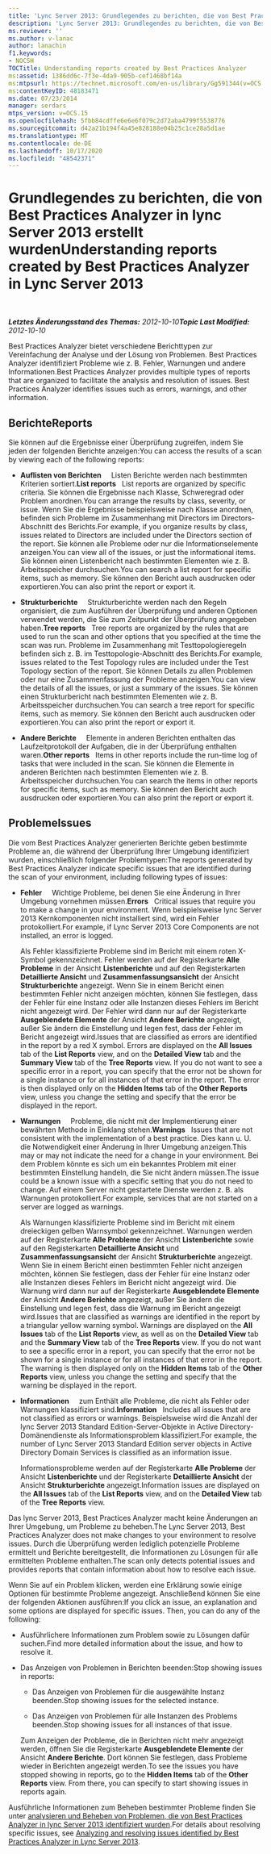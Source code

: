 ```yaml
---
title: 'Lync Server 2013: Grundlegendes zu berichten, die von Best Practices Analyzer erstellt wurden'
description: 'Lync Server 2013: Grundlegendes zu berichten, die von Best Practices Analyzer erstellt wurden.'
ms.reviewer: ''
ms.author: v-lanac
author: lanachin
f1.keywords:
- NOCSH
TOCTitle: Understanding reports created by Best Practices Analyzer
ms:assetid: 1386dd6c-7f3e-4da9-905b-cef1468bf14a
ms:mtpsurl: https://technet.microsoft.com/en-us/library/Gg591344(v=OCS.15)
ms:contentKeyID: 48183471
ms.date: 07/23/2014
manager: serdars
mtps_version: v=OCS.15
ms.openlocfilehash: 5fbb84cdffe6e6e6f079c2d72aba4799f5538776
ms.sourcegitcommit: d42a21b194f4a45e828188e04b25c1ce28a5d1ae
ms.translationtype: MT
ms.contentlocale: de-DE
ms.lasthandoff: 10/17/2020
ms.locfileid: "48542371"
---
```

# <a name="understanding-reports-created-by-best-practices-analyzer-in-lync-server-2013"></a><span data-ttu-id="1d923-103">Grundlegendes zu berichten, die von Best Practices Analyzer in lync Server 2013 erstellt wurden</span><span class="sxs-lookup"><span data-stu-id="1d923-103">Understanding reports created by Best Practices Analyzer in Lync Server 2013</span></span>

<div data-xmlns="http://www.w3.org/1999/xhtml">

<div class="topic" data-xmlns="http://www.w3.org/1999/xhtml" data-msxsl="urn:schemas-microsoft-com:xslt" data-cs="https://msdn.microsoft.com/">

<div data-asp="https://msdn2.microsoft.com/asp">



</div>

<div id="mainSection">

<div id="mainBody">

<span> </span>

<span data-ttu-id="1d923-104">_**Letztes Änderungsstand des Themas:** 2012-10-10_</span><span class="sxs-lookup"><span data-stu-id="1d923-104">_**Topic Last Modified:** 2012-10-10_</span></span>

<span data-ttu-id="1d923-p101">Best Practices Analyzer bietet verschiedene Berichttypen zur Vereinfachung der Analyse und der Lösung von Problemen. Best Practices Analyzer identifiziert Probleme wie z. B. Fehler, Warnungen und andere Informationen.</span><span class="sxs-lookup"><span data-stu-id="1d923-p101">Best Practices Analyzer provides multiple types of reports that are organized to facilitate the analysis and resolution of issues. Best Practices Analyzer identifies issues such as errors, warnings, and other information.</span></span>

<div>

## <a name="reports"></a><span data-ttu-id="1d923-107">Berichte</span><span class="sxs-lookup"><span data-stu-id="1d923-107">Reports</span></span>

<span data-ttu-id="1d923-108">Sie können auf die Ergebnisse einer Überprüfung zugreifen, indem Sie jeden der folgenden Berichte anzeigen:</span><span class="sxs-lookup"><span data-stu-id="1d923-108">You can access the results of a scan by viewing each of the following reports:</span></span>

  - <span data-ttu-id="1d923-109">**Auflisten von Berichten**     Listen Berichte werden nach bestimmten Kriterien sortiert.</span><span class="sxs-lookup"><span data-stu-id="1d923-109">**List reports**   List reports are organized by specific criteria.</span></span> <span data-ttu-id="1d923-110">Sie können die Ergebnisse nach Klasse, Schweregrad oder Problem anordnen.</span><span class="sxs-lookup"><span data-stu-id="1d923-110">You can arrange the results by class, severity, or issue.</span></span> <span data-ttu-id="1d923-111">Wenn Sie die Ergebnisse beispielsweise nach Klasse anordnen, befinden sich Probleme im Zusammenhang mit Directors im Directors-Abschnitt des Berichts.</span><span class="sxs-lookup"><span data-stu-id="1d923-111">For example, if you organize results by class, issues related to Directors are included under the Directors section of the report.</span></span> <span data-ttu-id="1d923-112">Sie können alle Probleme oder nur die Informationselemente anzeigen.</span><span class="sxs-lookup"><span data-stu-id="1d923-112">You can view all of the issues, or just the informational items.</span></span> <span data-ttu-id="1d923-113">Sie können einen Listenbericht nach bestimmten Elementen wie z. B. Arbeitsspeicher durchsuchen.</span><span class="sxs-lookup"><span data-stu-id="1d923-113">You can search a list report for specific items, such as memory.</span></span> <span data-ttu-id="1d923-114">Sie können den Bericht auch ausdrucken oder exportieren.</span><span class="sxs-lookup"><span data-stu-id="1d923-114">You can also print the report or export it.</span></span>

  - <span data-ttu-id="1d923-115">**Strukturberichte**     Strukturberichte werden nach den Regeln organisiert, die zum Ausführen der Überprüfung und anderen Optionen verwendet werden, die Sie zum Zeitpunkt der Überprüfung angegeben haben.</span><span class="sxs-lookup"><span data-stu-id="1d923-115">**Tree reports**   Tree reports are organized by the rules that are used to run the scan and other options that you specified at the time the scan was run.</span></span> <span data-ttu-id="1d923-116">Probleme im Zusammenhang mit Testtopologieregeln befinden sich z. B. im Testtopologie-Abschnitt des Berichts.</span><span class="sxs-lookup"><span data-stu-id="1d923-116">For example, issues related to the Test Topology rules are included under the Test Topology section of the report.</span></span> <span data-ttu-id="1d923-117">Sie können Details zu allen Problemen oder nur eine Zusammenfassung der Probleme anzeigen.</span><span class="sxs-lookup"><span data-stu-id="1d923-117">You can view the details of all the issues, or just a summary of the issues.</span></span> <span data-ttu-id="1d923-118">Sie können einen Strukturbericht nach bestimmten Elementen wie z. B. Arbeitsspeicher durchsuchen.</span><span class="sxs-lookup"><span data-stu-id="1d923-118">You can search a tree report for specific items, such as memory.</span></span> <span data-ttu-id="1d923-119">Sie können den Bericht auch ausdrucken oder exportieren.</span><span class="sxs-lookup"><span data-stu-id="1d923-119">You can also print the report or export it.</span></span>

  - <span data-ttu-id="1d923-120">**Andere Berichte**     Elemente in anderen Berichten enthalten das Laufzeitprotokoll der Aufgaben, die in der Überprüfung enthalten waren.</span><span class="sxs-lookup"><span data-stu-id="1d923-120">**Other reports**   Items in other reports include the run-time log of tasks that were included in the scan.</span></span> <span data-ttu-id="1d923-121">Sie können die Elemente in anderen Berichten nach bestimmten Elementen wie z. B. Arbeitsspeicher durchsuchen.</span><span class="sxs-lookup"><span data-stu-id="1d923-121">You can search the items in other reports for specific items, such as memory.</span></span> <span data-ttu-id="1d923-122">Sie können den Bericht auch ausdrucken oder exportieren.</span><span class="sxs-lookup"><span data-stu-id="1d923-122">You can also print the report or export it.</span></span>

</div>

<div>

## <a name="issues"></a><span data-ttu-id="1d923-123">Probleme</span><span class="sxs-lookup"><span data-stu-id="1d923-123">Issues</span></span>

<span data-ttu-id="1d923-124">Die vom Best Practices Analyzer generierten Berichte geben bestimmte Probleme an, die während der Überprüfung Ihrer Umgebung identifiziert wurden, einschließlich folgender Problemtypen:</span><span class="sxs-lookup"><span data-stu-id="1d923-124">The reports generated by Best Practices Analyzer indicate specific issues that are identified during the scan of your environment, including following types of issues:</span></span>

  - <span data-ttu-id="1d923-125">**Fehler**     Wichtige Probleme, bei denen Sie eine Änderung in Ihrer Umgebung vornehmen müssen.</span><span class="sxs-lookup"><span data-stu-id="1d923-125">**Errors**   Critical issues that require you to make a change in your environment.</span></span> <span data-ttu-id="1d923-126">Wenn beispielsweise lync Server 2013 Kernkomponenten nicht installiert sind, wird ein Fehler protokolliert.</span><span class="sxs-lookup"><span data-stu-id="1d923-126">For example, if Lync Server 2013 Core Components are not installed, an error is logged.</span></span>

    <span data-ttu-id="1d923-p106">Als Fehler klassifizierte Probleme sind im Bericht mit einem roten X-Symbol gekennzeichnet. Fehler werden auf der Registerkarte **Alle Probleme** in der Ansicht **Listenberichte** und auf den Registerkarten **Detaillierte Ansicht** und **Zusammenfassungsansicht** der Ansicht **Strukturberichte** angezeigt. Wenn Sie in einem Bericht einen bestimmten Fehler nicht anzeigen möchten, können Sie festlegen, dass der Fehler für eine Instanz oder alle Instanzen dieses Fehlers im Bericht nicht angezeigt wird. Der Fehler wird dann nur auf der Registerkarte **Ausgeblendete Elemente** der Ansicht **Andere Berichte** angezeigt, außer Sie ändern die Einstellung und legen fest, dass der Fehler im Bericht angezeigt wird.</span><span class="sxs-lookup"><span data-stu-id="1d923-p106">Issues that are classified as errors are identified in the report by a red X symbol. Errors are displayed on the **All Issues** tab of the **List Reports** view, and on the **Detailed View** tab and the **Summary View** tab of the **Tree Reports** view. If you do not want to see a specific error in a report, you can specify that the error not be shown for a single instance or for all instances of that error in the report. The error is then displayed only on the **Hidden Items** tab of the **Other Reports** view, unless you change the setting and specify that the error be displayed in the report.</span></span>

  - <span data-ttu-id="1d923-131">**Warnungen**     Probleme, die nicht mit der Implementierung einer bewährten Methode in Einklang stehen.</span><span class="sxs-lookup"><span data-stu-id="1d923-131">**Warnings**   Issues that are not consistent with the implementation of a best practice.</span></span> <span data-ttu-id="1d923-132">Dies kann u. U. die Notwendigkeit einer Änderung in Ihrer Umgebung anzeigen.</span><span class="sxs-lookup"><span data-stu-id="1d923-132">This may or may not indicate the need for a change in your environment.</span></span> <span data-ttu-id="1d923-133">Bei dem Problem könnte es sich um ein bekanntes Problem mit einer bestimmten Einstellung handeln, die Sie nicht ändern müssen.</span><span class="sxs-lookup"><span data-stu-id="1d923-133">The issue could be a known issue with a specific setting that you do not need to change.</span></span> <span data-ttu-id="1d923-134">Auf einem Server nicht gestartete Dienste werden z. B. als Warnungen protokolliert.</span><span class="sxs-lookup"><span data-stu-id="1d923-134">For example, services that are not started on a server are logged as warnings.</span></span>

    <span data-ttu-id="1d923-p108">Als Warnungen klassifizierte Probleme sind im Bericht mit einem dreieckigen gelben Warnsymbol gekennzeichnet. Warnungen werden auf der Registerkarte **Alle Probleme** der Ansicht **Listenberichte** sowie auf den Registerkarten **Detaillierte Ansicht** und **Zusammenfassungsansicht** der Ansicht **Strukturberichte** angezeigt. Wenn Sie in einem Bericht einen bestimmten Fehler nicht anzeigen möchten, können Sie festlegen, dass der Fehler für eine Instanz oder alle Instanzen dieses Fehlers im Bericht nicht angezeigt wird. Die Warnung wird dann nur auf der Registerkarte **Ausgeblendete Elemente** der Ansicht **Andere Berichte** angezeigt, außer Sie ändern die Einstellung und legen fest, dass die Warnung im Bericht angezeigt wird.</span><span class="sxs-lookup"><span data-stu-id="1d923-p108">Issues that are classified as warnings are identified in the report by a triangular yellow warning symbol. Warnings are displayed on the **All Issues** tab of the **List Reports** view, as well as on the **Detailed View** tab and the **Summary View** tab of the **Tree Reports** view. If you do not want to see a specific error in a report, you can specify that the error not be shown for a single instance or for all instances of that error in the report. The warning is then displayed only on the **Hidden Items** tab of the **Other Reports** view, unless you change the setting and specify that the warning be displayed in the report.</span></span>

  - <span data-ttu-id="1d923-139">**Informationen**     zum Enthält alle Probleme, die nicht als Fehler oder Warnungen klassifiziert sind.</span><span class="sxs-lookup"><span data-stu-id="1d923-139">**Information**   Includes all issues that are not classified as errors or warnings.</span></span> <span data-ttu-id="1d923-140">Beispielsweise wird die Anzahl der lync Server 2013 Standard Edition-Server-Objekte in Active Directory-Domänendienste als Informationsproblem klassifiziert.</span><span class="sxs-lookup"><span data-stu-id="1d923-140">For example, the number of Lync Server 2013 Standard Edition server objects in Active Directory Domain Services is classified as an information issue.</span></span>

    <span data-ttu-id="1d923-141">Informationsprobleme werden auf der Registerkarte **Alle Probleme** der Ansicht **Listenberichte** und der Registerkarte **Detaillierte Ansicht** der Ansicht **Strukturberichte** angezeigt.</span><span class="sxs-lookup"><span data-stu-id="1d923-141">Information issues are displayed on the **All Issues** tab of the **List Reports** view, and on the **Detailed View** tab of the **Tree Reports** view.</span></span>

<span data-ttu-id="1d923-142">Das lync Server 2013, Best Practices Analyzer macht keine Änderungen an Ihrer Umgebung, um Probleme zu beheben.</span><span class="sxs-lookup"><span data-stu-id="1d923-142">The Lync Server 2013, Best Practices Analyzer does not make changes to your environment to resolve issues.</span></span> <span data-ttu-id="1d923-143">Durch die Überprüfung werden lediglich potenzielle Probleme ermittelt und Berichte bereitgestellt, die Informationen zu Lösungen für alle ermittelten Probleme enthalten.</span><span class="sxs-lookup"><span data-stu-id="1d923-143">The scan only detects potential issues and provides reports that contain information about how to resolve each issue.</span></span>

<span data-ttu-id="1d923-p111">Wenn Sie auf ein Problem klicken, werden eine Erklärung sowie einige Optionen für bestimmte Probleme angezeigt. Anschließend können Sie eine der folgenden Aktionen ausführen:</span><span class="sxs-lookup"><span data-stu-id="1d923-p111">If you click an issue, an explanation and some options are displayed for specific issues. Then, you can do any of the following:</span></span>

  - <span data-ttu-id="1d923-146">Ausführlichere Informationen zum Problem sowie zu Lösungen dafür suchen.</span><span class="sxs-lookup"><span data-stu-id="1d923-146">Find more detailed information about the issue, and how to resolve it.</span></span>

  - <span data-ttu-id="1d923-147">Das Anzeigen von Problemen in Berichten beenden:</span><span class="sxs-lookup"><span data-stu-id="1d923-147">Stop showing issues in reports:</span></span>

      - <span data-ttu-id="1d923-148">Das Anzeigen von Problemen für die ausgewählte Instanz beenden.</span><span class="sxs-lookup"><span data-stu-id="1d923-148">Stop showing issues for the selected instance.</span></span>

      - <span data-ttu-id="1d923-149">Das Anzeigen von Problemen für alle Instanzen des Problems beenden.</span><span class="sxs-lookup"><span data-stu-id="1d923-149">Stop showing issues for all instances of that issue.</span></span>

    <span data-ttu-id="1d923-p112">Zum Anzeigen der Probleme, die in Berichten nicht mehr angezeigt werden, öffnen Sie die Registerkarte **Ausgeblendete Elemente** der Ansicht **Andere Berichte**. Dort können Sie festlegen, dass Probleme wieder in Berichten angezeigt werden.</span><span class="sxs-lookup"><span data-stu-id="1d923-p112">To see the issues you have stopped showing in reports, go to the **Hidden Items** tab of the **Other Reports** view. From there, you can specify to start showing issues in reports again.</span></span>

<span data-ttu-id="1d923-152">Ausführliche Informationen zum Beheben bestimmter Probleme finden Sie unter [analysieren und Beheben von Problemen, die von Best Practices Analyzer in lync Server 2013 identifiziert wurden](lync-server-2013-analyzing-and-resolving-issues-identified-by-best-practices-analyzer.md).</span><span class="sxs-lookup"><span data-stu-id="1d923-152">For details about resolving specific issues, see [Analyzing and resolving issues identified by Best Practices Analyzer in Lync Server 2013](lync-server-2013-analyzing-and-resolving-issues-identified-by-best-practices-analyzer.md).</span></span>

</div>

</div>

<span> </span>

</div>

</div>

</div>

